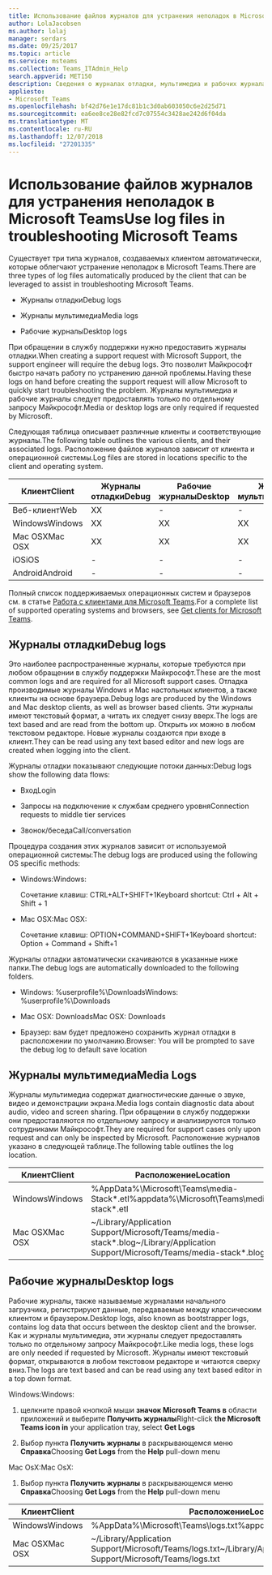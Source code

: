 ```yaml
---
title: Использование файлов журналов для устранения неполадок в Microsoft Teams
author: LolaJacobsen
ms.author: lolaj
manager: serdars
ms.date: 09/25/2017
ms.topic: article
ms.service: msteams
ms.collection: Teams_ITAdmin_Help
search.appverid: MET150
description: Сведения о журналах отладки, мультимедиа и рабочих журналах, создаваемых Microsoft Teams, их расположении и роли при устранении неполадок.
appliesto:
- Microsoft Teams
ms.openlocfilehash: bf42d76e1e17dc81b1c3d0ab603050c6e2d25d71
ms.sourcegitcommit: ea6ee8ce28e82fcd7c07554c3428ae242d6f04da
ms.translationtype: MT
ms.contentlocale: ru-RU
ms.lasthandoff: 12/07/2018
ms.locfileid: "27201335"
---
```

<a name="use-log-files-in-troubleshooting-microsoft-teams"></a><span data-ttu-id="a90e2-103">Использование файлов журналов для устранения неполадок в Microsoft Teams</span><span class="sxs-lookup"><span data-stu-id="a90e2-103">Use log files in troubleshooting Microsoft Teams</span></span>
=================================================

<span data-ttu-id="a90e2-104">Существует три типа журналов, создаваемых клиентом автоматически, которые облегчают устранение неполадок в Microsoft Teams.</span><span class="sxs-lookup"><span data-stu-id="a90e2-104">There are three types of log files automatically produced by the client that can be leveraged to assist in troubleshooting Microsoft Teams.</span></span>

-   <span data-ttu-id="a90e2-105">Журналы отладки</span><span class="sxs-lookup"><span data-stu-id="a90e2-105">Debug logs</span></span>

-   <span data-ttu-id="a90e2-106">Журналы мультимедиа</span><span class="sxs-lookup"><span data-stu-id="a90e2-106">Media logs</span></span>

-   <span data-ttu-id="a90e2-107">Рабочие журналы</span><span class="sxs-lookup"><span data-stu-id="a90e2-107">Desktop logs</span></span>

<span data-ttu-id="a90e2-108">При обращении в службу поддержки нужно предоставить журналы отладки.</span><span class="sxs-lookup"><span data-stu-id="a90e2-108">When creating a support request with Microsoft Support, the support engineer will require the debug logs.</span></span> <span data-ttu-id="a90e2-109">Это позволит Майкрософт быстро начать работу по устранению данной проблемы.</span><span class="sxs-lookup"><span data-stu-id="a90e2-109">Having these logs on hand before creating the support request will allow Microsoft to quickly start troubleshooting the problem.</span></span> <span data-ttu-id="a90e2-110">Журналы мультимедиа и рабочие журналы следует предоставлять только по отдельному запросу Майкрософт.</span><span class="sxs-lookup"><span data-stu-id="a90e2-110">Media or desktop logs are only required if requested by Microsoft.</span></span>

<span data-ttu-id="a90e2-111">Следующая таблица описывает различные клиенты и соответствующие журналы.</span><span class="sxs-lookup"><span data-stu-id="a90e2-111">The following table outlines the various clients, and their associated logs.</span></span> <span data-ttu-id="a90e2-112">Расположение файлов журналов зависит от клиента и операционной системы.</span><span class="sxs-lookup"><span data-stu-id="a90e2-112">Log files are stored in locations specific to the client and operating system.</span></span>


|<span data-ttu-id="a90e2-113">Клиент</span><span class="sxs-lookup"><span data-stu-id="a90e2-113">Client</span></span> |<span data-ttu-id="a90e2-114">Журналы отладки</span><span class="sxs-lookup"><span data-stu-id="a90e2-114">Debug</span></span>|<span data-ttu-id="a90e2-115">Рабочие журналы</span><span class="sxs-lookup"><span data-stu-id="a90e2-115">Desktop</span></span>|<span data-ttu-id="a90e2-116">Журналы мультимедиа</span><span class="sxs-lookup"><span data-stu-id="a90e2-116">Media</span></span>|
|---------|---------|---------|---------|
|<span data-ttu-id="a90e2-117">Веб-клиент</span><span class="sxs-lookup"><span data-stu-id="a90e2-117">Web</span></span>    |<span data-ttu-id="a90e2-118">X</span><span class="sxs-lookup"><span data-stu-id="a90e2-118">X</span></span>         |-         |-         |
|<span data-ttu-id="a90e2-119">Windows</span><span class="sxs-lookup"><span data-stu-id="a90e2-119">Windows</span></span>     |<span data-ttu-id="a90e2-120">X</span><span class="sxs-lookup"><span data-stu-id="a90e2-120">X</span></span>         |<span data-ttu-id="a90e2-121">X</span><span class="sxs-lookup"><span data-stu-id="a90e2-121">X</span></span>         |<span data-ttu-id="a90e2-122">X</span><span class="sxs-lookup"><span data-stu-id="a90e2-122">X</span></span>         |
|<span data-ttu-id="a90e2-123">Mac OSX</span><span class="sxs-lookup"><span data-stu-id="a90e2-123">Mac OSX</span></span>     |<span data-ttu-id="a90e2-124">X</span><span class="sxs-lookup"><span data-stu-id="a90e2-124">X</span></span>         |<span data-ttu-id="a90e2-125">X</span><span class="sxs-lookup"><span data-stu-id="a90e2-125">X</span></span>         |<span data-ttu-id="a90e2-126">X</span><span class="sxs-lookup"><span data-stu-id="a90e2-126">X</span></span>         |
|<span data-ttu-id="a90e2-127">iOS</span><span class="sxs-lookup"><span data-stu-id="a90e2-127">iOS</span></span>     |-         |-         |-         |
|<span data-ttu-id="a90e2-128">Android</span><span class="sxs-lookup"><span data-stu-id="a90e2-128">Android</span></span>     |-         |-         |-         |

<span data-ttu-id="a90e2-129">Полный список поддерживаемых операционных систем и браузеров см. в статье [Работа с клиентами для Microsoft Teams](get-clients.md).</span><span class="sxs-lookup"><span data-stu-id="a90e2-129">For a complete list of supported operating systems and browsers, see [Get clients for Microsoft Teams](get-clients.md).</span></span>

<a name="debug-logs"></a><span data-ttu-id="a90e2-130">Журналы отладки</span><span class="sxs-lookup"><span data-stu-id="a90e2-130">Debug logs</span></span>
---------------------------

<span data-ttu-id="a90e2-131">Это наиболее распространенные журналы, которые требуются при любом обращении в службу поддержки Майкрософт.</span><span class="sxs-lookup"><span data-stu-id="a90e2-131">These are the most common logs and are required for all Microsoft support cases.</span></span> <span data-ttu-id="a90e2-132">Отладка производимые журналы Windows и Mac настольных клиентов, а также клиенты на основе браузера.</span><span class="sxs-lookup"><span data-stu-id="a90e2-132">Debug logs are produced by the Windows and Mac desktop clients, as well as browser based clients.</span></span> <span data-ttu-id="a90e2-133">Эти журналы имеют текстовый формат, а читать их следует снизу вверх.</span><span class="sxs-lookup"><span data-stu-id="a90e2-133">The logs are text based and are read from the bottom up.</span></span> <span data-ttu-id="a90e2-134">Открыть их можно в любом текстовом редакторе. Новые журналы создаются при входе в клиент.</span><span class="sxs-lookup"><span data-stu-id="a90e2-134">They can be read using any text based editor and new logs are created when logging into the client.</span></span>

<span data-ttu-id="a90e2-135">Журналы отладки показывают следующие потоки данных:</span><span class="sxs-lookup"><span data-stu-id="a90e2-135">Debug logs show the following data flows:</span></span>

-   <span data-ttu-id="a90e2-136">Вход</span><span class="sxs-lookup"><span data-stu-id="a90e2-136">Login</span></span>

-   <span data-ttu-id="a90e2-137">Запросы на подключение к службам среднего уровня</span><span class="sxs-lookup"><span data-stu-id="a90e2-137">Connection requests to middle tier services</span></span>

-   <span data-ttu-id="a90e2-138">Звонок/беседа</span><span class="sxs-lookup"><span data-stu-id="a90e2-138">Call/conversation</span></span>

<span data-ttu-id="a90e2-139">Процедура создания этих журналов зависит от используемой операционной системы:</span><span class="sxs-lookup"><span data-stu-id="a90e2-139">The debug logs are produced using the following OS specific methods:</span></span>

-   <span data-ttu-id="a90e2-140">Windows:</span><span class="sxs-lookup"><span data-stu-id="a90e2-140">Windows:</span></span>

      <span data-ttu-id="a90e2-141">Сочетание клавиш: CTRL+ALT+SHIFT+1</span><span class="sxs-lookup"><span data-stu-id="a90e2-141">Keyboard shortcut: Ctrl + Alt + Shift + 1</span></span>

-   <span data-ttu-id="a90e2-142">Mac OSX:</span><span class="sxs-lookup"><span data-stu-id="a90e2-142">Mac OSX:</span></span>

      <span data-ttu-id="a90e2-143">Сочетание клавиш: OPTION+COMMAND+SHIFT+1</span><span class="sxs-lookup"><span data-stu-id="a90e2-143">Keyboard shortcut: Option + Command + Shift+1</span></span>

<span data-ttu-id="a90e2-144">Журналы отладки автоматически скачиваются в указанные ниже папки.</span><span class="sxs-lookup"><span data-stu-id="a90e2-144">The debug logs are automatically downloaded to the following folders.</span></span>

-   <span data-ttu-id="a90e2-145">Windows: %userprofile%\\Downloads</span><span class="sxs-lookup"><span data-stu-id="a90e2-145">Windows: %userprofile%\\Downloads</span></span>

-   <span data-ttu-id="a90e2-146">Mac OSX: Downloads</span><span class="sxs-lookup"><span data-stu-id="a90e2-146">Mac OSX: Downloads</span></span>

-   <span data-ttu-id="a90e2-147">Браузер: вам будет предложено сохранить журнал отладки в расположении по умолчанию.</span><span class="sxs-lookup"><span data-stu-id="a90e2-147">Browser: You will be prompted to save the debug log to default save location</span></span>

<a name="media-logs"></a><span data-ttu-id="a90e2-148">Журналы мультимедиа</span><span class="sxs-lookup"><span data-stu-id="a90e2-148">Media Logs</span></span>
---------------------------

<span data-ttu-id="a90e2-149">Журналы мультимедиа содержат диагностические данные о звуке, видео и демонстрации экрана.</span><span class="sxs-lookup"><span data-stu-id="a90e2-149">Media logs contain diagnostic data about audio, video and screen sharing.</span></span> <span data-ttu-id="a90e2-150">При обращении в службу поддержки они предоставляются по отдельному запросу и анализируются только сотрудниками Майкрософт.</span><span class="sxs-lookup"><span data-stu-id="a90e2-150">They are required for support cases only upon request and can only be inspected by Microsoft.</span></span> <span data-ttu-id="a90e2-151">Расположение журналов указано в следующей таблице.</span><span class="sxs-lookup"><span data-stu-id="a90e2-151">The following table outlines the log location.</span></span>


|<span data-ttu-id="a90e2-152">Клиент</span><span class="sxs-lookup"><span data-stu-id="a90e2-152">Client</span></span> |<span data-ttu-id="a90e2-153">Расположение</span><span class="sxs-lookup"><span data-stu-id="a90e2-153">Location</span></span> |
|---------|---------|
|<span data-ttu-id="a90e2-154">Windows</span><span class="sxs-lookup"><span data-stu-id="a90e2-154">Windows</span></span>     |<span data-ttu-id="a90e2-155">%AppData%\Microsoft\Teams\media-Stack\*.etl</span><span class="sxs-lookup"><span data-stu-id="a90e2-155">%appdata%\Microsoft\Teams\media-stack\*.etl</span></span>         |
|<span data-ttu-id="a90e2-156">Mac OSX</span><span class="sxs-lookup"><span data-stu-id="a90e2-156">Mac OSX</span></span>     |<span data-ttu-id="a90e2-157">~/Library/Application Support/Microsoft/Teams/media-stack\*.blog</span><span class="sxs-lookup"><span data-stu-id="a90e2-157">~/Library/Application Support/Microsoft/Teams/media-stack\*.blog</span></span>         |


<a name="desktop-logs"></a><span data-ttu-id="a90e2-158">Рабочие журналы</span><span class="sxs-lookup"><span data-stu-id="a90e2-158">Desktop logs</span></span>
---------------------

<span data-ttu-id="a90e2-159">Рабочие журналы, также называемые журналами начального загрузчика, регистрируют данные, передаваемые между классическим клиентом и браузером.</span><span class="sxs-lookup"><span data-stu-id="a90e2-159">Desktop logs, also known as bootstrapper logs, contains log data that occurs between the desktop client and the browser.</span></span> <span data-ttu-id="a90e2-160">Как и журналы мультимедиа, эти журналы следует предоставлять только по отдельному запросу Майкрософт.</span><span class="sxs-lookup"><span data-stu-id="a90e2-160">Like media logs, these logs are only needed if requested by Microsoft.</span></span> <span data-ttu-id="a90e2-161">Журналы имеют текстовый формат, открываются в любом текстовом редакторе и читаются сверху вниз.</span><span class="sxs-lookup"><span data-stu-id="a90e2-161">The logs are text based and can be read using any text based editor in a top down format.</span></span>

<span data-ttu-id="a90e2-162">Windows:</span><span class="sxs-lookup"><span data-stu-id="a90e2-162">Windows:</span></span>

  1.  <span data-ttu-id="a90e2-163">щелкните правой кнопкой мыши **значок Microsoft Teams в** области приложений и выберите **Получить журналы**</span><span class="sxs-lookup"><span data-stu-id="a90e2-163">Right-click **the Microsoft Teams icon in** your application tray, select **Get Logs**</span></span>

  2.  <span data-ttu-id="a90e2-164">Выбор пункта **Получить журналы** в раскрывающемся меню **Справка**</span><span class="sxs-lookup"><span data-stu-id="a90e2-164">Choosing **Get Logs** from the **Help** pull-down menu</span></span>

<span data-ttu-id="a90e2-165">Mac OsX:</span><span class="sxs-lookup"><span data-stu-id="a90e2-165">Mac OsX:</span></span>

1.  <span data-ttu-id="a90e2-166">Выбор пункта **Получить журналы** в раскрывающемся меню **Справка**</span><span class="sxs-lookup"><span data-stu-id="a90e2-166">Choosing **Get Logs** from the **Help** pull-down menu</span></span>

|<span data-ttu-id="a90e2-167">Клиент</span><span class="sxs-lookup"><span data-stu-id="a90e2-167">Client</span></span> |<span data-ttu-id="a90e2-168">Расположение</span><span class="sxs-lookup"><span data-stu-id="a90e2-168">Location</span></span> |
|---------|---------|
|<span data-ttu-id="a90e2-169">Windows</span><span class="sxs-lookup"><span data-stu-id="a90e2-169">Windows</span></span>     |<span data-ttu-id="a90e2-170">%AppData%\Microsoft\Teams\logs.txt</span><span class="sxs-lookup"><span data-stu-id="a90e2-170">%appdata%\Microsoft\Teams\logs.txt</span></span>         |
|<span data-ttu-id="a90e2-171">Mac OSX</span><span class="sxs-lookup"><span data-stu-id="a90e2-171">Mac OSX</span></span>     |<span data-ttu-id="a90e2-172">~/Library/Application Support/Microsoft/Teams/logs.txt</span><span class="sxs-lookup"><span data-stu-id="a90e2-172">~/Library/Application Support/Microsoft/Teams/logs.txt</span></span>         |
